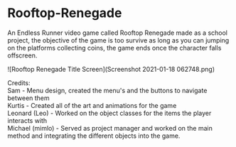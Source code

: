 # Rooftop-Renegade
An Endless Runner video game called Rooftop Renegade made as a school project, the objective of the game is too survive as long as you
can jumping on the platforms collecting coins, the game ends once the character falls offscreen.

![Rooftop Renegade Title Screen](Screenshot 2021-01-18 062748.png)

Credits: <br>
Sam - Menu design, created the menu's and the buttons to navigate between them <br>
Kurtis - Created all of the art and animations for the game <br>
Leonard (Leo) - Worked on the object classes for the items the player interacts with <br>
Michael (mimlo) - Served as project manager and worked on the main method and integrating the different objects into the game.
